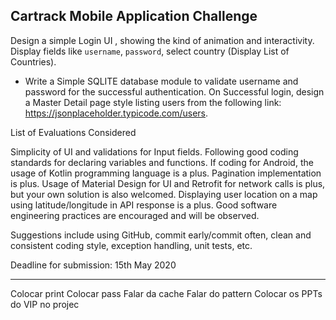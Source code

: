 
## Cartrack Mobile Application Challenge

Design a simple Login UI , showing the kind of animation and interactivity. Display fields like `username`, `password`, select country (Display List of Countries).

* Write a Simple SQLITE database module to validate username and password for the successful authentication.
On Successful login, design a Master Detail page style listing users from the following link: https://jsonplaceholder.typicode.com/users.
 

List of Evaluations Considered

Simplicity of UI and validations for Input fields.
Following good coding standards for declaring variables and functions.
If coding for Android, the usage of Kotlin programming language is a plus.
Pagination implementation is plus.
Usage of Material Design for UI and Retrofit for network calls is plus, but your own solution is also welcomed.
Displaying user location on a map using latitude/longitude in API response is a plus.
Good software engineering practices are encouraged and will be observed.

Suggestions include using GitHub, commit early/commit often, clean and consistent coding style, exception handling, unit tests, etc.

 

Deadline for submission: 15th  May 2020

 -----
 
 Colocar print
 Colocar pass
 Falar da cache
 Falar do pattern 
 Colocar os PPTs do VIP no projec



